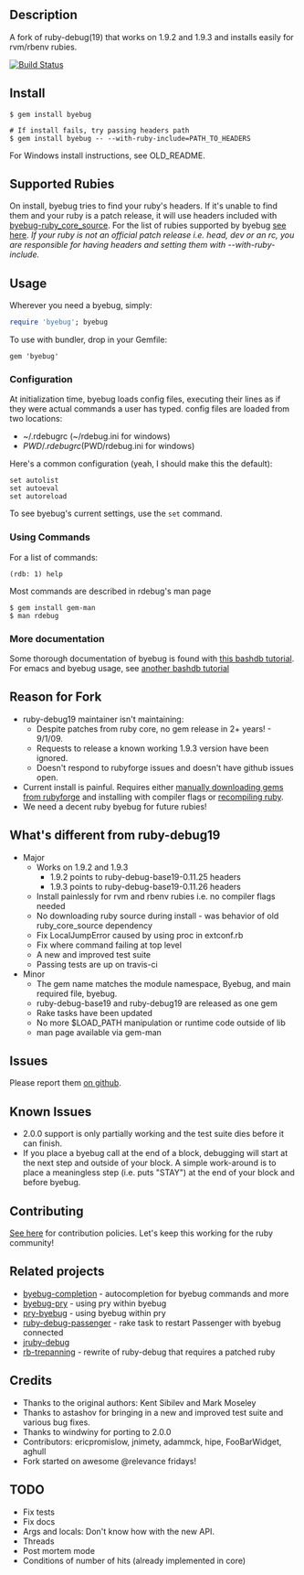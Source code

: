 ## Description
A fork of ruby-debug(19) that works on 1.9.2 and 1.9.3 and installs easily for rvm/rbenv rubies.

[![Build Status](https://travis-ci.org/cldwalker/byebug.png?branch=master)](https://travis-ci.org/cldwalker/byebug)

## Install

    $ gem install byebug

    # If install fails, try passing headers path
    $ gem install byebug -- --with-ruby-include=PATH_TO_HEADERS

For Windows install instructions, see OLD\_README.


## Supported Rubies
On install, byebug tries to find your ruby's headers. If it's unable to find them and your ruby is
a patch release, it will use headers included with
[byebug-ruby_core_source](https://github.com/cldwalker/byebug-ruby_core_source).  For the list
of rubies supported by byebug [see
here](https://github.com/cldwalker/byebug-ruby_core_source/tree/master/lib/byebug/ruby_core_source).
*If your ruby is not an official patch release i.e. head, dev or an rc, you are responsible for
having headers and setting them with --with-ruby-include.*

## Usage

Wherever you need a byebug, simply:

```ruby
require 'byebug'; byebug
```

To use with bundler, drop in your Gemfile:

    gem 'byebug'

### Configuration

At initialization time, byebug loads config files, executing their lines
as if they were actual commands a user has typed. config files are loaded
from two locations:

* ~/.rdebugrc (~/rdebug.ini for windows)
* $PWD/.rdebugrc ($PWD/rdebug.ini for windows)

Here's a common configuration (yeah, I should make this the default):

    set autolist
    set autoeval
    set autoreload

To see byebug's current settings, use the `set` command.

### Using Commands

For a list of commands:

    (rdb: 1) help

Most commands are described in rdebug's man page

    $ gem install gem-man
    $ man rdebug

### More documentation

Some thorough documentation of byebug is found with [this bashdb
tutorial](http://bashdb.sourceforge.net/ruby-debug.html). For emacs and byebug
usage, see [another bashdb
tutorial](http://bashdb.sourceforge.net/ruby-debug/rdebug-emacs.html)

## Reason for Fork

* ruby-debug19 maintainer isn't maintaining:
  * Despite patches from ruby core, no gem release in 2+ years! - 9/1/09.
  * Requests to release a known working 1.9.3 version have been ignored.
  * Doesn't respond to rubyforge issues and doesn't have github issues open.
* Current install is painful. Requires either [manually downloading gems from rubyforge](
  http://blog.wyeworks.com/2011/11/1/ruby-1-9-3-and-ruby-debug) and installing with compiler flags
  or [recompiling
  ruby](http://blog.sj26.com/post/12146951658/updated-using-ruby-debug-on-ruby-1-9-3-p0).
* We need a decent ruby byebug for future rubies!

## What's different from ruby-debug19

* Major
  * Works on 1.9.2 and 1.9.3
    * 1.9.2 points to ruby-debug-base19-0.11.25 headers
    * 1.9.3 points to ruby-debug-base19-0.11.26 headers
  * Install painlessly for rvm and rbenv rubies i.e. no compiler flags needed
  * No downloading ruby source during install - was behavior of old ruby_core_source dependency
  * Fix LocalJumpError caused by using proc in extconf.rb
  * Fix where command failing at top level
  * A new and improved test suite
  * Passing tests are up on travis-ci
* Minor
  * The gem name matches the module namespace, Byebug, and main required file, byebug.
  * ruby-debug-base19 and ruby-debug19 are released as one gem
  * Rake tasks have been updated
  * No more $LOAD_PATH manipulation or runtime code outside of lib
  * man page available via gem-man

## Issues
Please report them [on github](http://github.com/cldwalker/byebug/issues).

## Known Issues
* 2.0.0 support is only partially working and the test suite dies before it can finish.
* If you place a byebug call at the end of a block, debugging will start at the next step and
  outside of your block. A simple work-around is to place a meaningless step (i.e. puts "STAY")
  at the end of your block and before byebug.

## Contributing
[See here](http://tagaholic.me/contributing.html) for contribution policies.
Let's keep this working for the ruby community!

## Related projects

* [byebug-completion](https://github.com/cldwalker/byebug-completion) - autocompletion for
  byebug commands and more
* [byebug-pry](https://github.com/pry/byebug-pry) - using pry within byebug
* [pry-byebug](https://github.com/nixme/pry-byebug) - using byebug within pry
* [ruby-debug-passenger](https://github.com/davejamesmiller/ruby-debug-passenger) - rake task to
  restart Passenger with byebug connected
* [jruby-debug](https://github.com/jruby/jruby-debug)
* [rb-trepanning](https://github.com/rocky/rb-trepanning) - rewrite of ruby-debug that requires a
  patched ruby

## Credits

* Thanks to the original authors: Kent Sibilev and Mark Moseley
* Thanks to astashov for bringing in a new and improved test suite and various bug fixes.
* Thanks to windwiny for porting to 2.0.0
* Contributors: ericpromislow, jnimety, adammck, hipe, FooBarWidget, aghull
* Fork started on awesome @relevance fridays!

## TODO

* Fix tests
* Fix docs
* Args and locals: Don't know how with the new API.
* Threads
* Post mortem mode
* Conditions of number of hits (already implemented in core)
